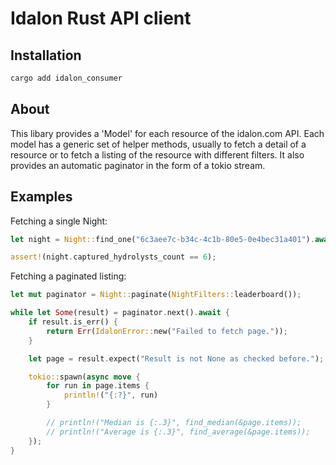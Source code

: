 # Idalon Rust API client

## Installation

```sh
cargo add idalon_consumer
```

## About

This libary provides a 'Model' for each resource of the idalon.com API. Each
model has a generic set of helper methods, usually to fetch a detail of a
resource or to fetch a listing of the resource with different filters. It also
provides an automatic paginator in the form of a tokio stream.

## Examples

Fetching a single Night:

```rs
let night = Night::find_one("6c3aee7c-b34c-4c1b-80e5-0e4bec31a401").await;

assert!(night.captured_hydrolysts_count == 6);
```

Fetching a paginated listing:

```rs
let mut paginator = Night::paginate(NightFilters::leaderboard());

while let Some(result) = paginator.next().await {
    if result.is_err() {
        return Err(IdalonError::new("Failed to fetch page."));
    }

    let page = result.expect("Result is not None as checked before.");

    tokio::spawn(async move {
        for run in page.items {
            println!("{:?}", run)
        }

        // println!("Median is {:.3}", find_median(&page.items));
        // println!("Average is {:.3}", find_average(&page.items));
    });
}
```
